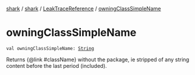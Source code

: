 [shark](../../index.md) / [shark](../index.md) / [LeakTraceReference](index.md) / [owningClassSimpleName](./owning-class-simple-name.md)

# owningClassSimpleName

`val owningClassSimpleName: `[`String`](https://kotlinlang.org/api/latest/jvm/stdlib/kotlin/-string/index.html)

Returns {@link #className} without the package, ie stripped of any string content before the
last period (included).

